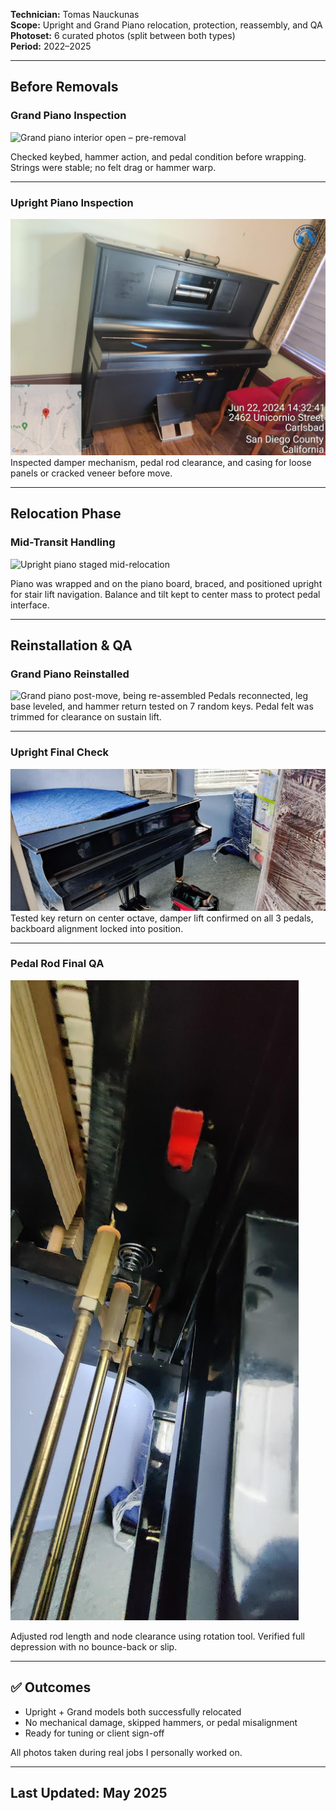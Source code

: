 **Technician:** Tomas Nauckunas  
**Scope:** Upright and Grand Piano relocation, protection, reassembly, and QA  
**Photoset:** 6 curated photos (split between both types)  
**Period:** 2022–2025

---

## Before Removals

### Grand Piano Inspection  
![Grand piano interior open – pre-removal](https://github.com/user-attachments/assets/9c8b90b1-6bb2-4e56-8724-cb49bd5efc30)

Checked keybed, hammer action, and pedal condition before wrapping. Strings were stable; no felt drag or hammer warp.

---

### Upright Piano Inspection  
![Upright piano checked before transport](https://github.com/tnauckunas/field-system-reinstall-log/blob/main/assets/piano_installs/2.%20upright_ready_for_wrap.jpg?raw=true) 
Inspected damper mechanism, pedal rod clearance, and casing for loose panels or cracked veneer before move.

---

## Relocation Phase

### Mid-Transit Handling  
![Upright piano staged mid-relocation](https://github.com/user-attachments/assets/8926d9c2-658b-43c8-a6ef-17d55dd1e976)

Piano was wrapped and on the piano board, braced, and positioned upright for stair lift navigation. Balance and tilt kept to center mass to protect pedal interface.

---

## Reinstallation & QA

### Grand Piano Reinstalled  
![Grand piano post-move, being re-assembled](https://github.com/tnauckunas/field-system-reinstall-log/blob/main/assets/piano_installs/4.%20grand_post_reinstal.jpg?raw=true)
Pedals reconnected, leg base leveled, and hammer return tested on 7 random keys. Pedal felt was trimmed for clearance on sustain lift.

---

### Upright Final Check  
![Upright piano stabilized, pre-tuning](https://github.com/tnauckunas/field-system-reinstall-log/blob/main/assets/piano_installs/5.%20grand_pre_tuning.jpg?raw=true)
Tested key return on center octave, damper lift confirmed on all 3 pedals, backboard alignment locked into position.

---

### Pedal Rod Final QA  
![Close-up of upright pedal rod fitment](https://github.com/tnauckunas/field-system-reinstall-log/blob/main/assets/piano_installs/6.%20Pedal_rod_clearanc.jpg?raw=true)

Adjusted rod length and node clearance using rotation tool. Verified full depression with no bounce-back or slip.

---

## ✅ Outcomes

- Upright + Grand models both successfully relocated  
- No mechanical damage, skipped hammers, or pedal misalignment  
- Ready for tuning or client sign-off

All photos taken during real jobs I personally worked on.

---

## Last Updated: May 2025
